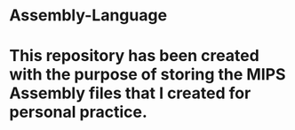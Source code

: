 # Assembly-Language
# This repository has been created with the purpose of storing the MIPS Assembly files that I created for personal practice.
